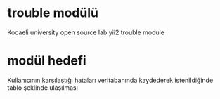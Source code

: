 # trouble modülü
Kocaeli university open source lab yii2 trouble module

# modül hedefi
Kullanıcının karşılaştığı hataları veritabanında kaydederek istenildiğinde tablo şeklinde ulaşılması 
